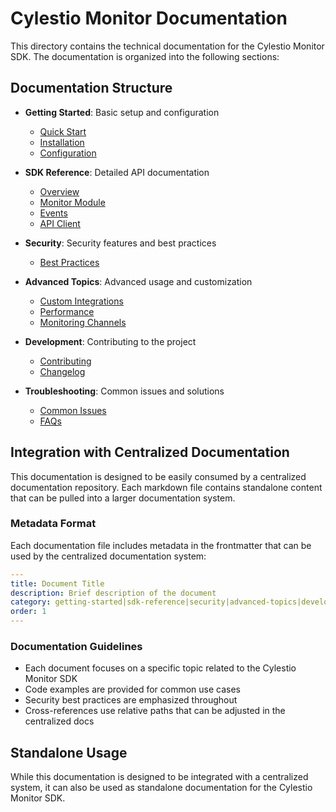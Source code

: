 # Cylestio Monitor Documentation

This directory contains the technical documentation for the Cylestio Monitor SDK. The documentation is organized into the following sections:

## Documentation Structure

- **Getting Started**: Basic setup and configuration
  - [Quick Start](getting-started/quick-start.md)
  - [Installation](getting-started/installation.md)
  - [Configuration](getting-started/configuration.md)

- **SDK Reference**: Detailed API documentation
  - [Overview](sdk-reference/overview.md)
  - [Monitor Module](sdk-reference/monitor.md)
  - [Events](sdk-reference/events.md)
  - [API Client](sdk-reference/api-client.md)

- **Security**: Security features and best practices
  - [Best Practices](security/best-practices.md)

- **Advanced Topics**: Advanced usage and customization
  - [Custom Integrations](advanced-topics/custom-integrations.md)
  - [Performance](advanced-topics/performance.md)
  - [Monitoring Channels](monitoring_channels.md)

- **Development**: Contributing to the project
  - [Contributing](development/contributing.md)
  - [Changelog](development/changelog.md)

- **Troubleshooting**: Common issues and solutions
  - [Common Issues](troubleshooting/common-issues.md)
  - [FAQs](troubleshooting/faqs.md)

## Integration with Centralized Documentation

This documentation is designed to be easily consumed by a centralized documentation repository. Each markdown file contains standalone content that can be pulled into a larger documentation system.

### Metadata Format

Each documentation file includes metadata in the frontmatter that can be used by the centralized documentation system:

```yaml
---
title: Document Title
description: Brief description of the document
category: getting-started|sdk-reference|security|advanced-topics|development|troubleshooting
order: 1
---
```

### Documentation Guidelines

- Each document focuses on a specific topic related to the Cylestio Monitor SDK
- Code examples are provided for common use cases
- Security best practices are emphasized throughout
- Cross-references use relative paths that can be adjusted in the centralized docs

## Standalone Usage

While this documentation is designed to be integrated with a centralized system, it can also be used as standalone documentation for the Cylestio Monitor SDK. 